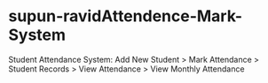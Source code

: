 # supun-ravidAttendence-Mark-System
Student Attendance System:  Add New Student > Mark Attendance > Student Records > View Attendance > View Monthly Attendance
